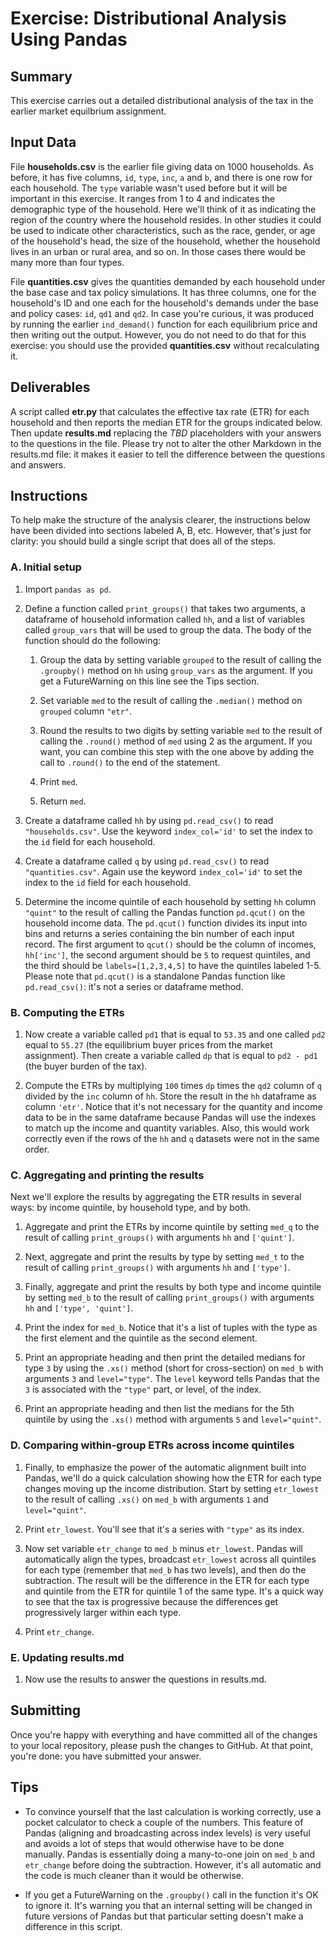 # Exercise: Distributional Analysis Using Pandas

## Summary

This exercise carries out a detailed distributional analysis of the tax in the earlier market equilbrium assignment.

## Input Data

File **households.csv** is the earlier file giving data on 1000 households. As before, it has five columns, `id`, `type`, `inc`, `a` and `b`, and there is one row for each household. The `type` variable wasn't used before but it will be important in this exercise. It ranges from 1 to 4 and indicates the demographic type of the household. Here we'll think of it as indicating the region of the country where the household resides. In other studies it could be used to indicate other characteristics, such as the race, gender, or age of the household's head, the size of the household, whether the household lives in an urban or rural area, and so on. In those cases there would be many more than four types.

File **quantities.csv** gives the quantities demanded by each household under the base case and tax policy simulations. It has three columns, one for the household's ID and one each for the household's demands under the base and policy cases: `id`, `qd1` and `qd2`. In case you're curious, it was produced by running the earlier `ind_demand()` function for each equilibrium price and then writing out the output. However, you do not need to do that for this exercise: you should use the provided **quantities.csv** without recalculating it.

## Deliverables

A script called **etr.py** that calculates the effective tax rate (ETR) for each household and then reports the median ETR for the groups indicated below. Then update **results.md** replacing the *TBD* placeholders with your answers to the questions in the file. Please try not to alter the other Markdown in the results.md file: it makes it easier to tell the difference between the questions and answers.

## Instructions

To help make the structure of the analysis clearer, the instructions below have been divided into sections labeled A, B, etc. However, that's just for clarity: you should build a single script that does all of the steps.

### A. Initial setup

1. Import `pandas as pd`.

1. Define a function called `print_groups()` that takes two arguments, a dataframe of household information called `hh`, and a list of variables called `group_vars` that will be used to group the data. The body of the function should do the following:

    1. Group the data by setting variable `grouped` to the result of calling the `.groupby()` method on `hh` using `group_vars` as the argument. If you get a FutureWarning on this line see the Tips section.

    1. Set variable `med` to the result of calling the `.median()` method on `grouped` column `"etr"`.

    1. Round the results to two digits by setting variable `med` to the result of calling the `.round()` method of `med` using 2 as the argument. If you want, you can combine this step with the one above by adding the call to `.round()` to the end of the statement.

    1. Print `med`.

    1. Return `med`.

1. Create a dataframe called `hh` by using `pd.read_csv()` to read `"households.csv"`. Use the keyword `index_col='id'` to set the index to the `id` field for each household.

1. Create a dataframe called `q` by using `pd.read_csv()` to read `"quantities.csv"`. Again use the keyword `index_col='id'` to set the index to the `id` field for each household.

1. Determine the income quintile of each household by setting `hh` column `"quint"` to the result of calling the Pandas function `pd.qcut()` on the household income data. The `pd.qcut()` function divides its input into bins and returns a series containing the bin number of each input record. The first argument to `qcut()` should be the column of incomes, `hh['inc']`, the second argument should be `5` to request quintiles, and the third should be `labels=[1,2,3,4,5]` to have the quintiles labeled 1-5. Please note that `pd.qcut()` is a standalone Pandas function like `pd.read_csv()`: it's not a series or dataframe method.

### B. Computing the ETRs

1. Now create a variable called `pd1` that is equal to `53.35` and one called `pd2` equal to `55.27` (the equilibrium buyer prices from the market assignment). Then create a variable called `dp` that is equal to `pd2 - pd1` (the buyer burden of the tax).

1. Compute the ETRs by multiplying `100` times `dp` times the `qd2` column of `q` divided by the `inc` column of `hh`. Store the result in the `hh` dataframe as column `'etr'`. Notice that it's not necessary for the quantity and income data to be in the same dataframe because Pandas will use the indexes to match up the income and quantity variables. Also, this would work correctly even if the rows of the `hh` and `q` datasets were not in the same order.

### C. Aggregating and printing the results

Next we'll explore the results by aggregating the ETR results in several ways: by income quintile, by household type, and by both.

1. Aggregate and print the ETRs by income quintile by setting `med_q` to the result of calling `print_groups()` with arguments `hh` and `['quint']`.

1. Next, aggregate and print the results by type by setting `med_t` to the result of calling `print_groups()` with arguments `hh` and `['type']`.

1. Finally, aggregate and print the results by both type and income quintile by setting `med_b` to the result of calling `print_groups()` with arguments `hh` and `['type', 'quint']`.

1. Print the index for `med_b`. Notice that it's a list of tuples with the type as the first element and the quintile as the second element.

1. Print an appropriate heading and then print the detailed medians for type `3` by using the `.xs()` method (short for cross-section) on `med_b` with arguments `3` and `level="type"`. The `level` keyword tells Pandas that the `3` is associated with the `"type"` part, or level, of the index.

1. Print an appropriate heading and then list the medians for the 5th quintile by using the `.xs()` method with arguments `5` and `level="quint"`.

### D. Comparing within-group ETRs across income quintiles

1. Finally, to emphasize the power of the automatic alignment built into Pandas, we'll do a quick calculation showing how the ETR for each type changes moving up the income distribution. Start by setting `etr_lowest` to the result of calling `.xs()` on `med_b` with arguments `1` and `level="quint"`.

1. Print `etr_lowest`. You'll see that it's a series with `"type"` as its index.

1. Now set variable `etr_change` to `med_b` minus `etr_lowest`. Pandas will automatically align the types, broadcast `etr_lowest` across all quintiles for each type (remember that `med_b` has two levels), and then do the subtraction. The result will be the difference in the ETR for each type and quintile from the ETR for quintile 1 of the same type. It's a quick way to see that the tax is progressive because the differences get progressively larger within each type.

1. Print `etr_change`.

### E. Updating results.md

1. Now use the results to answer the questions in results.md.

## Submitting

Once you're happy with everything and have committed all of the changes to your local repository, please push the changes to GitHub. At that point, you're done: you have submitted your answer.

## Tips

+ To convince yourself that the last calculation is working correctly, use a pocket calculator to check a couple of the numbers. This feature of Pandas (aligning and broadcasting across index levels) is very useful and avoids a lot of steps that would otherwise have to be done manually. Pandas is essentially doing a many-to-one join on `med_b` and `etr_change` before doing the subtraction. However, it's all automatic and the code is much cleaner than it would be otherwise.

+ If you get a FutureWarning on the `.groupby()` call in the function it's OK to ignore it. It's warning you that an internal setting will be changed in future versions of Pandas but that particular setting doesn't make a difference in this script.
